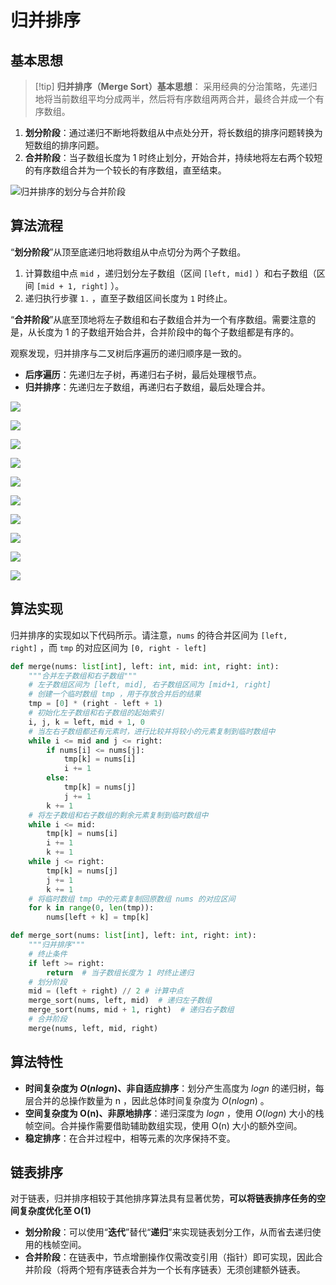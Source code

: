 # 归并排序
## 基本思想

>[!tip] **归并排序（Merge Sort）基本思想**：
采用经典的分治策略，先递归地将当前数组平均分成两半，然后将有序数组两两合并，最终合并成一个有序数组。

1. **划分阶段**：通过递归不断地将数组从中点处分开，将长数组的排序问题转换为短数组的排序问题。
2. **合并阶段**：当子数组长度为 1 时终止划分，开始合并，持续地将左右两个较短的有序数组合并为一个较长的有序数组，直至结束。

![归并排序的划分与合并阶段](https://www.hello-algo.com/chapter_sorting/merge_sort.assets/merge_sort_overview.png)
## 算法流程

“**划分阶段**”从顶至底递归地将数组从中点切分为两个子数组。
1. 计算数组中点 `mid` ，递归划分左子数组（区间 `[left, mid]` ）和右子数组（区间 `[mid + 1, right]` ）。
2. 递归执行步骤 `1.` ，直至子数组区间长度为 `1` 时终止。

“**合并阶段**”从底至顶地将左子数组和右子数组合并为一个有序数组。需要注意的是，从长度为 1 的子数组开始合并，合并阶段中的每个子数组都是有序的。

观察发现，归并排序与二叉树后序遍历的递归顺序是一致的。
- **后序遍历**：先递归左子树，再递归右子树，最后处理根节点。
- **归并排序**：先递归左子数组，再递归右子数组，最后处理合并。

![](https://www.hello-algo.com/chapter_sorting/merge_sort.assets/merge_sort_step1.png)

![](https://www.hello-algo.com/chapter_sorting/merge_sort.assets/merge_sort_step2.png)

![](https://www.hello-algo.com/chapter_sorting/merge_sort.assets/merge_sort_step3.png)

![](https://www.hello-algo.com/chapter_sorting/merge_sort.assets/merge_sort_step4.png)

![](https://www.hello-algo.com/chapter_sorting/merge_sort.assets/merge_sort_step5.png)

![](https://www.hello-algo.com/chapter_sorting/merge_sort.assets/merge_sort_step6.png)

![](https://www.hello-algo.com/chapter_sorting/merge_sort.assets/merge_sort_step7.png)

![](https://www.hello-algo.com/chapter_sorting/merge_sort.assets/merge_sort_step8.png)

![](https://www.hello-algo.com/chapter_sorting/merge_sort.assets/merge_sort_step9.png)

![](https://www.hello-algo.com/chapter_sorting/merge_sort.assets/merge_sort_step10.png)

## 算法实现
归并排序的实现如以下代码所示。请注意，`nums` 的待合并区间为 `[left, right]` ，而 `tmp` 的对应区间为 `[0, right - left]` 
```python
def merge(nums: list[int], left: int, mid: int, right: int):
    """合并左子数组和右子数组"""
    # 左子数组区间为 [left, mid], 右子数组区间为 [mid+1, right]
    # 创建一个临时数组 tmp ，用于存放合并后的结果
    tmp = [0] * (right - left + 1)
    # 初始化左子数组和右子数组的起始索引
    i, j, k = left, mid + 1, 0
    # 当左右子数组都还有元素时，进行比较并将较小的元素复制到临时数组中
    while i <= mid and j <= right:
        if nums[i] <= nums[j]:
            tmp[k] = nums[i]
            i += 1
        else:
            tmp[k] = nums[j]
            j += 1
        k += 1
    # 将左子数组和右子数组的剩余元素复制到临时数组中
    while i <= mid:
        tmp[k] = nums[i]
        i += 1
        k += 1
    while j <= right:
        tmp[k] = nums[j]
        j += 1
        k += 1
    # 将临时数组 tmp 中的元素复制回原数组 nums 的对应区间
    for k in range(0, len(tmp)):
        nums[left + k] = tmp[k]

def merge_sort(nums: list[int], left: int, right: int):
    """归并排序"""
    # 终止条件
    if left >= right:
        return  # 当子数组长度为 1 时终止递归
    # 划分阶段
    mid = (left + right) // 2 # 计算中点
    merge_sort(nums, left, mid)  # 递归左子数组
    merge_sort(nums, mid + 1, right)  # 递归右子数组
    # 合并阶段
    merge(nums, left, mid, right)
```
## 算法特性

- **时间复杂度为 $O(nlog⁡n)$、非自适应排序**：划分产生高度为 $log⁡n$ 的递归树，每层合并的总操作数量为 n ，因此总体时间复杂度为 $O(nlog⁡n)$ 。
- **空间复杂度为 O(n)、非原地排序**：递归深度为 $log⁡n$ ，使用 $O(log⁡n)$ 大小的栈帧空间。合并操作需要借助辅助数组实现，使用 O(n) 大小的额外空间。
- **稳定排序**：在合并过程中，相等元素的次序保持不变。

## 链表排序

对于链表，归并排序相较于其他排序算法具有显著优势，**可以将链表排序任务的空间复杂度优化至 O(1)** 

- **划分阶段**：可以使用“**迭代**”替代“**递归**”来实现链表划分工作，从而省去递归使用的栈帧空间。
- **合并阶段**：在链表中，节点增删操作仅需改变引用（指针）即可实现，因此合并阶段（将两个短有序链表合并为一个长有序链表）无须创建额外链表。